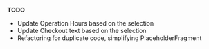**TODO**
- Update Operation Hours based on the selection
- Update Checkout text based on the selection
- Refactoring for duplicate code, simplifying PlaceholderFragment 